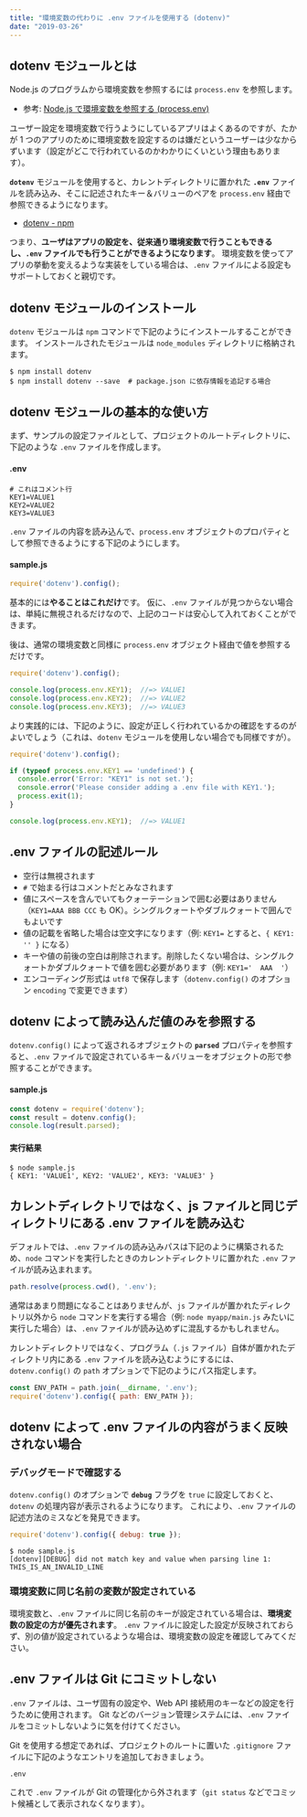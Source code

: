 ```yaml
---
title: "環境変数の代わりに .env ファイルを使用する (dotenv)"
date: "2019-03-26"
---
```


dotenv モジュールとは
----

Node.js のプログラムから環境変数を参照するには `process.env` を参照します。

- 参考: [Node.js で環境変数を参照する (process.env)](./environment-variable.html)

ユーザー設定を環境変数で行うようにしているアプリはよくあるのですが、たかが 1 つのアプリのために環境変数を設定するのは嫌だというユーザーは少なからずいます（設定がどこで行われているのかわかりにくいという理由もあります）。

**`dotenv`** モジュールを使用すると、カレントディレクトリに置かれた **`.env`** ファイルを読み込み、そこに記述されたキー＆バリューのペアを `process.env` 経由で参照できるようになります。

- [dotenv - npm](https://www.npmjs.com/package/dotenv)

つまり、**ユーザはアプリの設定を、従来通り環境変数で行うこともできるし、`.env` ファイルでも行うことができるようになります**。
環境変数を使ってアプリの挙動を変えるような実装をしている場合は、`.env` ファイルによる設定もサポートしておくと親切です。


dotenv モジュールのインストール
----

`dotenv` モジュールは `npm` コマンドで下記のようにインストールすることができます。
インストールされたモジュールは `node_modules` ディレクトリに格納されます。

```
$ npm install dotenv
$ npm install dotenv --save  # package.json に依存情報を追記する場合
```


dotenv モジュールの基本的な使い方
----

まず、サンプルの設定ファイルとして、プロジェクトのルートディレクトリに、下記のような `.env` ファイルを作成します。

#### .env

```
# これはコメント行
KEY1=VALUE1
KEY2=VALUE2
KEY3=VALUE3
```

`.env` ファイルの内容を読み込んで、`process.env` オブジェクトのプロパティとして参照できるようにする下記のようにします。

#### sample.js

```js
require('dotenv').config();
```

基本的には**やることはこれだけ**です。
仮に、`.env` ファイルが見つからない場合は、単純に無視されるだけなので、上記のコードは安心して入れておくことができます。

後は、通常の環境変数と同様に `process.env` オブジェクト経由で値を参照するだけです。

```js
require('dotenv').config();

console.log(process.env.KEY1);  //=> VALUE1
console.log(process.env.KEY2);  //=> VALUE2
console.log(process.env.KEY3);  //=> VALUE3
```

より実践的には、下記のように、設定が正しく行われているかの確認をするのがよいでしょう（これは、`dotenv` モジュールを使用しない場合でも同様ですが）。

```js
require('dotenv').config();

if (typeof process.env.KEY1 == 'undefined') {
  console.error('Error: "KEY1" is not set.');
  console.error('Please consider adding a .env file with KEY1.');
  process.exit(1);
}

console.log(process.env.KEY1);  //=> VALUE1
```

.env ファイルの記述ルール
----

- 空行は無視されます
- `#` で始まる行はコメントだとみなされます
- 値にスペースを含んでいてもクォーテーションで囲む必要はありません（`KEY1=AAA BBB CCC` も OK）。シングルクォートやダブルクォートで囲んでもよいです
- 値の記載を省略した場合は空文字になります（例: `KEY1=` とすると、`{ KEY1: '' }` になる）
- キーや値の前後の空白は削除されます。削除したくない場合は、シングルクォートかダブルクォートで値を囲む必要があります（例: `KEY1='  AAA  '`）
- エンコーディング形式は `utf8` で保存します（`dotenv.config()` のオプション `encoding` で変更できます）


dotenv によって読み込んだ値のみを参照する
----

`dotenv.config()` によって返されるオブジェクトの **`parsed`** プロパティを参照すると、`.env` ファイルで設定されているキー＆バリューをオブジェクトの形で参照することができます。

#### sample.js

```js
const dotenv = require('dotenv');
const result = dotenv.config();
console.log(result.parsed);
```

#### 実行結果

```
$ node sample.js
{ KEY1: 'VALUE1', KEY2: 'VALUE2', KEY3: 'VALUE3' }
```


カレントディレクトリではなく、js ファイルと同じディレクトリにある .env ファイルを読み込む
----

デフォルトでは、`.env` ファイルの読み込みパスは下記のように構築されるため、`node` コマンドを実行したときのカレントディレクトリに置かれた `.env` ファイルが読み込まれます。

```js
path.resolve(process.cwd(), '.env');
```

通常はあまり問題になることはありませんが、`js` ファイルが置かれたディレクトリ以外から `node` コマンドを実行する場合（例: `node myapp/main.js` みたいに実行した場合）は、`.env` ファイルが読み込めずに混乱するかもしれません。

カレントディレクトリではなく、プログラム（`.js` ファイル）自体が置かれたディレクトリ内にある `.env` ファイルを読み込むようにするには、`dotenv.config()` の `path` オプションで下記のようにパス指定します。

```js
const ENV_PATH = path.join(__dirname, '.env');
require('dotenv').config({ path: ENV_PATH });
```


dotenv によって .env ファイルの内容がうまく反映されない場合
----

### デバッグモードで確認する

`dotenv.config()` のオプションで **`debug`** フラグを `true` に設定しておくと、`dotenv` の処理内容が表示されるようになります。
これにより、`.env` ファイルの記述方法のミスなどを発見できます。

```js
require('dotenv').config({ debug: true });
```

```
$ node sample.js
[dotenv][DEBUG] did not match key and value when parsing line 1: THIS_IS_AN_INVALID_LINE
```

### 環境変数に同じ名前の変数が設定されている

環境変数と、`.env` ファイルに同じ名前のキーが設定されている場合は、**環境変数の設定の方が優先されます**。
`.env` ファイルに設定した設定が反映されておらず、別の値が設定されているような場合は、環境変数の設定を確認してみてください。


.env ファイルは Git にコミットしない
----

`.env` ファイルは、ユーザ固有の設定や、Web API 接続用のキーなどの設定を行うために使用されます。
Git などのバージョン管理システムには、`.env` ファイルをコミットしないように気を付けてください。

Git を使用する想定であれば、プロジェクトのルートに置いた `.gitignore` ファイルに下記のようなエントリを追加しておきましょう。

```
.env
```

これで `.env` ファイルが Git の管理化から外されます（`git status` などでコミット候補として表示されなくなります）。

